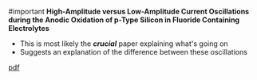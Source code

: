 #important 
**High-Amplitude versus Low-Amplitude Current
Oscillations during the Anodic Oxidation of p-Type Silicon
in Fluoride Containing Electrolytes**

* This is most likely the ___crucial___ paper explaining what's going on
* Suggests an explanation of the difference between these oscillations

[pdf](Schönleber2012.pdf)
